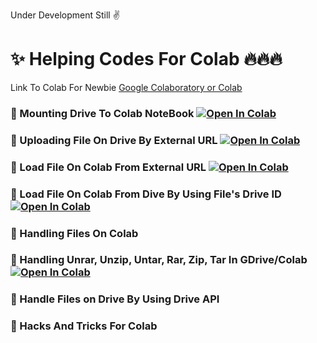 Under Development Still ✌

# ✨ Helping Codes For Colab 🔥🔥🔥

Link To Colab For Newbie
[Google Colaboratory or Colab](https://research.google.com/colaboratory/)

### 🧿 Mounting Drive To Colab NoteBook <a href="https://colab.research.google.com/drive/1xy_XxFDHG_0-Gn9T58w9R53JutEfbr68?usp=sharing" target="_parent\"><img src="https://colab.research.google.com/assets/colab-badge.svg" alt="Open In Colab"/></a>
### 🧿 Uploading File On Drive By External URL <a href="https://colab.research.google.com/drive/1TmWlUmeGtU3IQGA4WujbYFlkByChKBfF?usp=sharing" target="_parent\"><img src="https://colab.research.google.com/assets/colab-badge.svg" alt="Open In Colab"/></a>
### 🧿 Load File On Colab From External URL <a href="https://colab.research.google.com/drive/1y7lMe6j7mx_m9bBwrvgOuKCHNVCuOPgc?usp=sharing" target="_parent\"><img src="https://colab.research.google.com/assets/colab-badge.svg" alt="Open In Colab"/></a>
### 🧿 Load File On Colab From Dive By Using File's Drive ID <a href="https://colab.research.google.com/drive/1MHPPZRpZDsnoR7ABoOiNcIR7rlW3ZA-C?usp=sharing" target="_parent\"><img src="https://colab.research.google.com/assets/colab-badge.svg" alt="Open In Colab"/></a>
### 🧿 Handling Files On Colab 
### 🧿 Handling Unrar, Unzip, Untar, Rar, Zip, Tar In GDrive/Colab <a href="https://colab.research.google.com/drive/1Bxg1noyOJhxT4rxQOyV6vzRki_4h9qJG?usp=sharing" target="_parent\"><img src="https://colab.research.google.com/assets/colab-badge.svg" alt="Open In Colab"/></a>
### 🧿 Handle Files on Drive By Using Drive API 
### 🧿 Hacks And Tricks For Colab 


